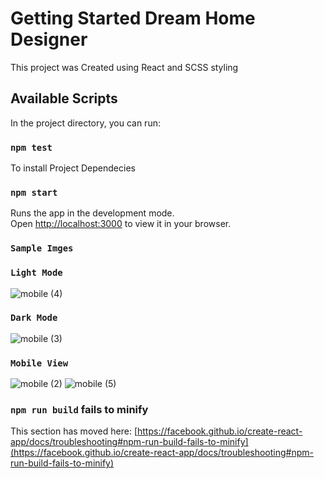 # Getting Started  Dream Home Designer 

This project was Created using React and SCSS styling 

## Available Scripts

In the project directory, you can run:
### `npm test`
To install Project Dependecies

### `npm start`

Runs the app in the development mode.\
Open [http://localhost:3000](http://localhost:3000) to view it in your browser.

### `Sample Imges`

### `Light Mode`

![mobile (4)](https://github.com/R-salton/dream-home-designer/assets/84921448/c4398e68-dd84-496e-a5d1-759bb16722da)

### `Dark Mode`
![mobile (3)](https://github.com/R-salton/dream-home-designer/assets/84921448/5a5d4d75-a234-4f73-9ce0-f40470dbe059)

### `Mobile View`

![mobile (2)](https://github.com/R-salton/dream-home-designer/assets/84921448/1f3a1d16-246c-4d19-a848-7275dbe94f46)
![mobile (5)](https://github.com/R-salton/dream-home-designer/assets/84921448/0eb01ffa-30dc-4a69-86b0-e77ed400e8a7)






### `npm run build` fails to minify

This section has moved here: [https://facebook.github.io/create-react-app/docs/troubleshooting#npm-run-build-fails-to-minify](https://facebook.github.io/create-react-app/docs/troubleshooting#npm-run-build-fails-to-minify)
